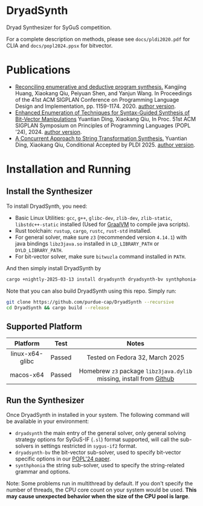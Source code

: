 # DryadSynth

Dryad Synthesizer for SyGuS competition.

For a complete description on methods, please see `docs/pldi2020.pdf` for CLIA and `docs/popl2024.ppsx` for bitvector.

# Publications

- [Reconciling enumerative and deductive program synthesis.](https://dl.acm.org/doi/abs/10.1145/3385412.3386027) Kangjing Huang, Xiaokang Qiu, Peiyuan Shen, and Yanjun Wang. In Proceedings of the 41st ACM SIGPLAN Conference on Programming Language Design and Implementation, pp. 1159-1174. 2020. [author version](https://github.com/purdue-cap/DryadSynth/blob/master/docs/pldi2020.pdf).
- [Enhanced Enumeration of Techniques for Syntax-Guided Synthesis of Bit-Vector Manipulations](https://dl.acm.org/doi/10.1145/3632913) Yuantian Ding, Xiaokang Qiu, In Proc. 51st ACM SIGPLAN Symposium on Principles of Programming Languages (POPL '24), 2024. [author version](https://github.com/purdue-cap/DryadSynth/blob/master/docs/popl2024.pdf).
- [A Concurrent Approach to String Transformation Synthesis.](https://yuantianding.github.io/uploads/PLDI_2025.pdf) Yuantian Ding, Xiaokang Qiu, Conditional Accepted by PLDI 2025. [author version](https://yuantianding.github.io/uploads/PLDI_2025.pdf).

# Installation and Running

## Install the Synthesizer

To install DryadSynth, you need:

- Basic Linux Utilities: `gcc`, `g++`, `glibc-dev`, `zlib-dev`, `zlib-static`, `libstdc++-static` installed (Used for [GraalVM](https://www.graalvm.org/latest/getting-started/linux/) to compile java scripts).
- Rust toolchain: `rustup`, `cargo`, `rustc`, `rust-std` installed.
- For general solver, make sure `z3` (recommended version `4.14.1`) with java bindings `libz3java.so` installed in `LD_LIBRARY_PATH` or `DYLD_LIBRARY_PATH`.
- For bit-vector solver, make sure `bitwuzla` command installed in `PATH`.

And then simply install DryadSynth by

```sh
cargo +nightly-2025-03-13 install dryadsynth dryadsynth-bv synthphonia-rs
```

Note that you can also build DryadSynth using this repo. Simply run:

```sh
git clone https://github.com/purdue-cap/DryadSynth --recursive
cd DryadSynth && cargo build --release
```

## Supported Platform

| Platform       | Test  | Notes                                                                                                                                        |
| :------:       | :--:  | :----:                                                                                                                                       |
| linux-x64-glibc| Passed| Tested on Fedora 32, March 2025                                                                                                              |
| macos-x64      | Passed| Homebrew `z3` package `libz3java.dylib` missing, install from [Github](https://github.com/Z3Prover/z3/releases/tag/z3-4.14.1) |

## Run the Synthesizer

Once DryadSynth in installed in your system. The following command will be available in your environment:

* `dryadsynth` the main entry of the general solver, only general solving strategy options for SyGuS-IF (`.sl`) format supported, will call the sub-solvers in settings restricted in `sygus-if2` format.
* `dryadsynth-bv` the bit-vector sub-solver, used to specify bit-vector specific options in our [POPL'24 paper](https://github.com/purdue-cap/DryadSynth/blob/master/docs/popl2024.pdf).
* `synthphonia` the string sub-solver, used to specify the string-related grammar and options.

Note: Some problems run in multithread by default. If you don't specify the number of threads, the CPU core count on your system would be used. **This may cause unexpected behavior when the size of the CPU pool is large**.

